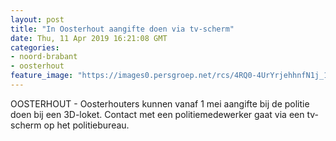 ```yaml
---
layout: post
title: "In Oosterhout aangifte doen via tv-scherm"
date: Thu, 11 Apr 2019 16:21:08 GMT
categories: 
- noord-brabant 
- oosterhout 
feature_image: "https://images0.persgroep.net/rcs/4RQ0-4UrYrjehhnfN1j_1ot2skM/diocontent/9777249/_fitwidth/400/?appId=21791a8992982cd8da851550a453bd7f&quality=0.7"
---
```


OOSTERHOUT - Oosterhouters kunnen vanaf 1 mei aangifte bij de politie doen bij een 3D-loket. Contact met een politiemedewerker gaat via een tv-scherm op het politiebureau.
